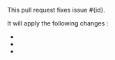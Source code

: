 <!--
Thanks for contributing !

Please note :
- These comments won't show up when you submit the pull request.
- Please make sure your changes respect the [WordPress Coding Standards](https://make.wordpress.org/core/handbook/best-practices/coding-standards).
- In case you introduced a new action or filter hook, please also include [inline documentation](https://make.wordpress.org/core/handbook/best-practices/inline-documentation-standards/php).
- Please provide tests, if you can.
-->

This pull request fixes issue #{id}.

It will apply the following changes :

* 
* 
* 

